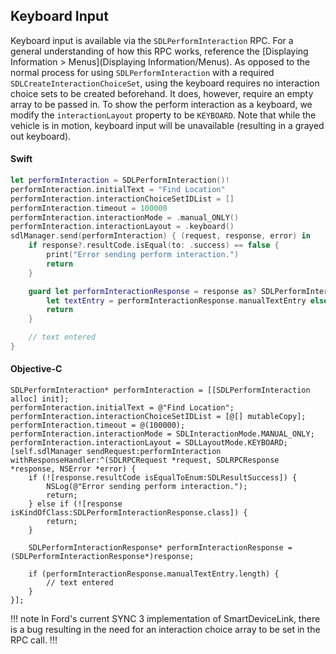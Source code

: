 ## Keyboard Input
Keyboard input is available via the `SDLPerformInteraction` RPC. For a general understanding of how this RPC works, reference the [Displaying Information > Menus](Displaying Information/Menus). As opposed to the normal process for using `SDLPerformInteraction` with a required `SDLCreateInteractionChoiceSet`, using the keyboard requires no interaction choice sets to be created beforehand. It does, however, require an empty array to be passed in. To show the perform interaction as a keyboard, we modify the `interactionLayout` property to be `KEYBOARD`. Note that while the vehicle is in motion, keyboard input will be unavailable (resulting in a grayed out keyboard).

#### Swift
```swift
let performInteraction = SDLPerformInteraction()!
performInteraction.initialText = "Find Location"
performInteraction.interactionChoiceSetIDList = []
performInteraction.timeout = 100000
performInteraction.interactionMode = .manual_ONLY()
performInteraction.interactionLayout = .keyboard()
sdlManager.send(performInteraction) { (request, response, error) in
    if response?.resultCode.isEqual(to: .success) == false {
        print("Error sending perform interaction.")
        return
    }

    guard let performInteractionResponse = response as? SDLPerformInteractionResponse,
        let textEntry = performInteractionResponse.manualTextEntry else {
        return
    }

    // text entered
}
```

#### Objective-C
```objc
SDLPerformInteraction* performInteraction = [[SDLPerformInteraction alloc] init];
performInteraction.initialText = @"Find Location";
performInteraction.interactionChoiceSetIDList = [@[] mutableCopy];
performInteraction.timeout = @(100000);
performInteraction.interactionMode = SDLInteractionMode.MANUAL_ONLY;
performInteraction.interactionLayout = SDLLayoutMode.KEYBOARD;
[self.sdlManager sendRequest:performInteraction withResponseHandler:^(SDLRPCRequest *request, SDLRPCResponse *response, NSError *error) {
    if (![response.resultCode isEqualToEnum:SDLResultSuccess]) {
        NSLog(@"Error sending perform interaction.");
        return;
    } else if (![response isKindOfClass:SDLPerformInteractionResponse.class]) {
        return;
    }

    SDLPerformInteractionResponse* performInteractionResponse = (SDLPerformInteractionResponse*)response;

    if (performInteractionResponse.manualTextEntry.length) {
        // text entered
    }
}];
```

!!! note
In Ford's current SYNC 3 implementation of SmartDeviceLink, there is a bug resulting in the need for an interaction choice array to be set in the RPC call.
!!!